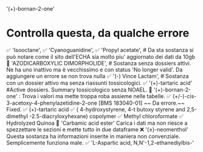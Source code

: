'(+)-bornan-2-one'
# Controlla questa, da qualche errore


✅ 'Isooctane',
✅ 'Cyanoguanidine',
✅ 'Propyl acetate', # Da sta sostanza si può notare come il sito dell'ECHA sia molto piu' aggiornato dei dati da 10gb
🤔 'AZODICARBOXYLIC DIMORPHOLIDE', # Sostanza senza dossiers attivi. Ne ha uno inattivo ma è vecchissimo e con status 'No longer valid'.
    Da aggiungere un errore se non trova nulla 
✅ '(-) Vince Lactam', # Sostanza con un dossier attivo ma senza riassunti tossicologici.
✅ '(+)-tartaric acid' #Active dossiers. Summary tossicologico senza NOAEL. 
🤔 '(+)-bornan-2-one' : Trova i valori ma mette troppa roba assieme nelle tabelle.
✅ (+/-)-cis-3-acetoxy-4-phenylazetidine-2-one [BMS 183040-01] ~~ Da errore.~~ Fixed.
✅ (+)-tartaric acid 
✅ ( 4-hydroxystyrene, 4-t butoxy styrene and 2,5-dimethyl -2.5-diacryloxyhexane) copolymer
✅ Methyl chloroformate
✅ Hydrolyzed Quinoa
🤔 'Carbamic acid ester' Carica i dati ma non riesce a spezzettare le sezioni e mette tutto in due dataframe
❌ '(±)-neomenthol' Questa sostanza ha informazioni inserite in maniera non convenziale. Semplicemente funziona male.
✅ 'L-Aspartic acid, N,N'-1,2-ethanediylbis-'
